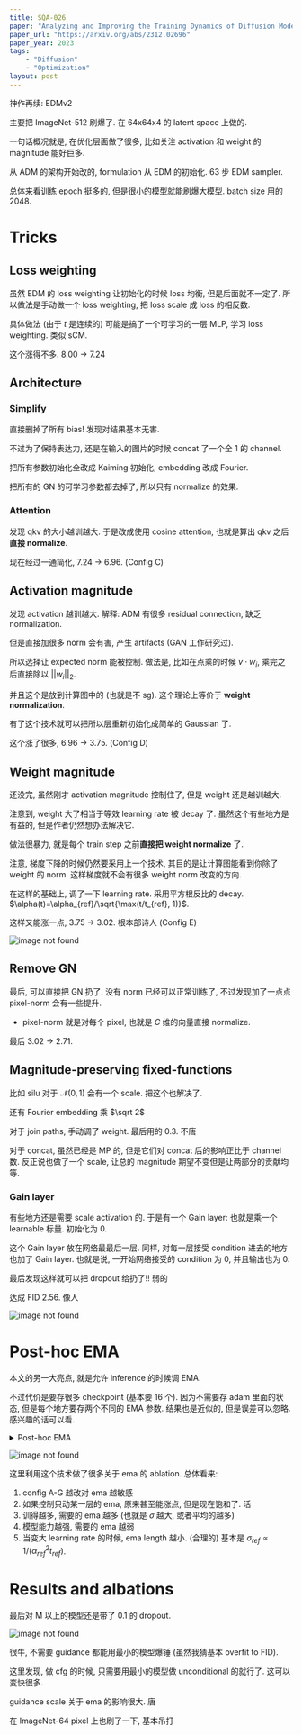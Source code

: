 ```yaml
---
title: SQA-026
paper: "Analyzing and Improving the Training Dynamics of Diffusion Models"
paper_url: "https://arxiv.org/abs/2312.02696" 
paper_year: 2023
tags: 
    - "Diffusion"
    - "Optimization"
layout: post
---
```


神作再续: EDMv2

主要把 ImageNet-512 刷爆了. 在 64x64x4 的 latent space 上做的.

一句话概况就是, 在优化层面做了很多, 比如关注 activation 和 weight 的 magnitude 能好巨多.

从 ADM 的架构开始改的, formulation 从 EDM 的初始化. 63 步 EDM sampler.

总体来看训练 epoch 挺多的, 但是很小的模型就能刷爆大模型. batch size 用的 2048.

# Tricks

## Loss weighting

虽然 EDM 的 loss weighting 让初始化的时候 loss 均衡, 但是后面就不一定了. 所以做法是手动做一个 loss weighting, 把 loss scale 成 loss 的相反数.

具体做法 (由于 $t$ 是连续的) 可能是搞了一个可学习的一层 MLP, 学习 loss weighting. 类似 sCM.

这个涨得不多. 8.00 $\rightarrow$ 7.24

## Architecture

### Simplify

直接删掉了所有 bias! 发现对结果基本无害.

不过为了保持表达力, 还是在输入的图片的时候 concat 了一个全 1 的 channel.

把所有参数初始化全改成 Kaiming 初始化, embedding 改成 Fourier.

把所有的 GN 的可学习参数都去掉了, 所以只有 normalize 的效果.

### Attention

发现 qkv 的大小越训越大. 于是改成使用 cosine attention, 也就是算出 qkv 之后**直接 normalize**.

现在经过一通简化, 7.24 $\rightarrow$ 6.96. (Config C)

## Activation magnitude

发现 activation 越训越大. 解释: ADM 有很多 residual connection, 缺乏 normalization. 

但是直接加很多 norm 会有害, 产生 artifacts (GAN 工作研究过).

所以选择让 expected norm 能被控制. 做法是, 比如在点乘的时候 $v\cdot w_i$, 乘完之后直接除以 $||w_i||_2$.

并且这个是放到计算图中的 (也就是不 sg). 这个理论上等价于 **weight normalization**.

有了这个技术就可以把所以层重新初始化成简单的 Gaussian 了.

这个涨了很多, 6.96 $\rightarrow$ 3.75. (Config D)

## Weight magnitude

还没完, 虽然刚才 activation magnitude 控制住了, 但是 weight 还是越训越大.

注意到, weight 大了相当于等效 learning rate 被 decay 了. 虽然这个有些地方是有益的, 但是作者仍然想办法解决它. 

做法很暴力, 就是每个 train step 之前**直接把 weight normalize** 了. 

注意, 梯度下降的时候仍然要采用上一个技术, 其目的是让计算图能看到你除了 weight 的 norm. 这样梯度就不会有很多 weight norm 改变的方向.

在这样的基础上, 调了一下 learning rate. 采用平方根反比的 decay. $\alpha(t)=\alpha_{ref}/\sqrt{\max(t/t_{ref}, 1)}$.

这样又能涨一点, 3.75 $\rightarrow$ 3.02. 根本部诗人 (Config E)

![image not found](/papers/SQA-026/magnitude.png)

## Remove GN

最后, 可以直接把 GN 扔了. 没有 norm 已经可以正常训练了, 不过发现加了一点点 pixel-norm 会有一些提升.

- pixel-norm 就是对每个 pixel, 也就是 $C$ 维的向量直接 normalize.

最后 3.02 $\rightarrow$ 2.71.

## Magnitude-preserving fixed-functions

比如 silu 对于 $\mathcal N(0, 1)$ 会有一个 scale. 把这个也解决了. 

还有 Fourier embedding 乘 $\sqrt 2$

对于 join paths, 手动调了 weight. 最后用的 0.3. 不唐

对于 concat, 虽然已经是 MP 的, 但是它们对 concat 后的影响正比于 channel 数. 反正说也做了一个 scale, 让总的 magnitude 期望不变但是让两部分的贡献均等.

### Gain layer

有些地方还是需要 scale activation 的. 于是有一个 Gain layer: 也就是乘一个 learnable 标量. 初始化为 0.

这个 Gain layer 放在网络最最后一层. 同样, 对每一层接受 condition 进去的地方也加了 Gain layer. 也就是说, 一开始网络接受的 condition 为 0, 并且输出也为 0.

最后发现这样就可以把 dropout 给扔了!! 弱的

达成 FID 2.56. 像人

![image not found](/papers/SQA-026/architecture.png)

# Post-hoc EMA

本文的另一大亮点, 就是允许 inference 的时候调 EMA.

不过代价是要存很多 checkpoint (基本要 16 个). 因为不需要存 adam 里面的状态, 但是每个地方要存两个不同的 EMA 参数. 结果也是近似的, 但是误差可以忽略. 感兴趣的话可以看.

<details>
<summary>Post-hoc EMA</summary>

先来确认一下 formulation. 这里我们只考虑特定的 ema schedule (为了方便计算).

$\gamma$ 控制了 ema 的大小:

$$
\hat\theta_{\gamma}(t) = \frac{\gamma+1}{t^{\gamma+1}} \int_0^t \tau^{\gamma}\theta(\tau) d\tau
$$

等价的 EMA 更新是:

$$
\hat\theta_{\gamma}(t) = \beta_{\gamma} \hat\theta_{\gamma}(t-1) + (1-\beta_{\gamma})\theta(t)
$$

其中 $\beta_{\gamma}=(1-1/t)^{\gamma+1}$

之后为了直观, 我们会用 relative std (也就是 width of peak value relative to training time) $\sigma_{rel}=(\gamma+1)^{1/2}(\gamma+2)^{-1}(\gamma+3)^{-1/2}$ 来指代.

比如我们说 EMA length 10% 就是指 $\sigma_{rel}=0.1, \gamma\approx 6.94$.

回到方法. 我们的做法是, 维护对 $\sigma_{rel}$ 为 0.05 和 0.1 的 EMA 参数, 然后存 checkpoint. 

训练后求出这些玩意的 least squares (也就是对它们线性组合看最接近的).

![image not found](/papers/SQA-026/ema.png)

</details>

![image not found](/papers/SQA-026/ema_ablations.png)

这里利用这个技术做了很多关于 ema 的 ablation. 总体看来:

1. config A-G 越改对 ema 越敏感
2. 如果控制只动某一层的 ema, 原来甚至能涨点, 但是现在饱和了. 活
3. 训得越多, 需要的 ema 越多 (也就是 $\sigma$ 越大, 或者平均的越多)
4. 模型能力越强, 需要的 ema 越弱
5. 当变大 learning rate 的时候, ema length 越小. (合理的) 基本是 $\sigma_{ref}\propto 1/(\alpha_{ref}^2t_{ref})$.

# Results and albations

最后对 M 以上的模型还是带了 0.1 的 dropout.

![image not found](/papers/SQA-026/result.png)

很牛, 不需要 guidance 都能用最小的模型爆锤 (虽然我猜基本 overfit to FID).

这里发现, 做 cfg 的时候, 只需要用最小的模型做 unconditional 的就行了. 这可以变快很多.

guidance scale 关于 ema 的影响很大. 唐

在 ImageNet-64 pixel 上也刷了一下, 基本吊打